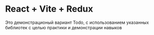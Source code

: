 # React + Vite + Redux
 
 Это демонстрационый вариант Todo, с использованием указанных библиотек с целью практики и демонстрации навыков
